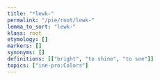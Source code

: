 ```yaml
---
title: "*lewk-"
permalink: "/pie/root/lewk-"
lemma_to_sort: "lewk-"
klass: root
etymology: []
markers: []
synonyms: []
definitions: [["bright", "to shine", "to see"]]
topics: ["ine-pro:Colors"]
---
```

